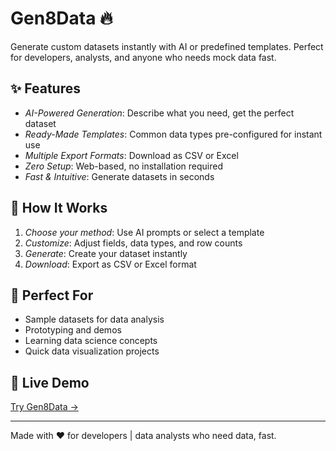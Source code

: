 # Gen8Data 🔥

Generate custom datasets instantly with AI or predefined templates. Perfect for developers, analysts, and anyone who needs mock data fast.

## ✨ Features

- *AI-Powered Generation*: Describe what you need, get the perfect dataset
- *Ready-Made Templates*: Common data types pre-configured for instant use
- *Multiple Export Formats*: Download as CSV or Excel
- *Zero Setup*: Web-based, no installation required
- *Fast & Intuitive*: Generate datasets in seconds

## 🚀 How It Works

1. *Choose your method*: Use AI prompts or select a template
2. *Customize*: Adjust fields, data types, and row counts
3. *Generate*: Create your dataset instantly
4. *Download*: Export as CSV or Excel format

## 🎯 Perfect For

- Sample datasets for data analysis
- Prototyping and demos
- Learning data science concepts
- Quick data visualization projects

## 🔗 Live Demo

[Try Gen8Data →](https://gen8data.vercel.app)

---

Made with ❤ for developers | data analysts who need data, fast.

